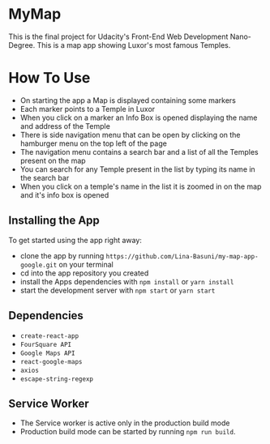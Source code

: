 # MyMap

This is  the final project for Udacity's Front-End Web Development Nano-Degree.
This is a map app showing Luxor's most famous Temples.

# How To Use

* On starting the app a Map is displayed containing some markers
* Each marker points to a Temple in Luxor
* When you click on a marker an Info Box is opened displaying the name and address of the Temple
* There is side navigation menu that can be open by clicking on the hamburger menu on the top left of the page
* The navigation menu contains a search bar and a list of all the Temples present on the map
* You can search for any Temple present in the list by typing its name in the search bar
* When you click on a temple's name in the list it is zoomed in on  the map and it's info box is opened

## Installing the App

To get started using the app right away:

* clone the app by running `https://github.com/Lina-Basuni/my-map-app-google.git` on your terminal
* cd into the app repository you created
* install the Apps dependencies with `npm install` or `yarn install`
* start the development server with `npm start` or `yarn start`

## Dependencies

* `create-react-app`
* `FourSquare API`
* `Google Maps API`
* `react-google-maps`
* `axios`
* `escape-string-regexp`

## Service Worker

* The Service worker is active only in the production build mode
* Production build mode can be started by running `npm run build`.
